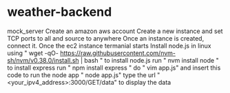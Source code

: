 # weather-backend
mock_server
Create an amazon aws account
Create a new instance and set TCP ports to all and source to anywhere
Once an instance is created, connect it. Once the ec2 instance termanial starts
Install node.js in linux using " wget -qO- https://raw.githubusercontent.com/nvm-sh/nvm/v0.38.0/install.sh | bash "
to install node.js run " nvm install node "
to install express run " npm install express "
do " vim app.js" and insert this code
to run the node app " node app.js"
type the url " <your_ipv4_address>:3000/GET/data" to display the data
